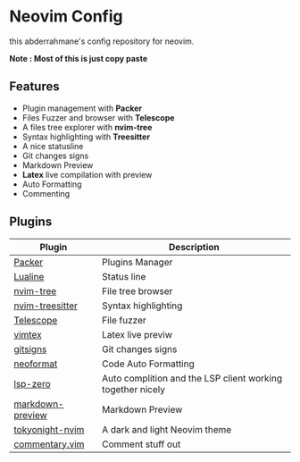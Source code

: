 # Neovim Config

this abderrahmane's config repository for neovim.

**Note : Most of this is just copy paste**

## Features

- Plugin management with **Packer**
- Files Fuzzer and browser with **Telescope**
- A files tree explorer with **nvim-tree**
- Syntax highlighting with **Treesitter**
- A nice statusline
- Git changes signs
- Markdown Preview
- **Latex** live compilation with preview
- Auto Formatting
- Commenting

## Plugins

| Plugin | Description |
|---|---|
| [Packer](https://github.com/wbthomason/packer.nvim) | Plugins Manager |
| [Lualine](https://github.com/nvim-lualine/lualine.nvim) | Status line|
| [nvim-tree](https://github.com/kyazdani42/nvim-tree.lua) | File tree browser |
| [nvim-treesitter](https://github.com/nvim-treesitter/nvim-treesitter) | Syntax highlighting |
| [Telescope](https://github.com/nvim-telescope/telescope.nvim) | File fuzzer |
| [vimtex](https://github.com/lervag/vimtex) | Latex live previw |
| [gitsigns](https://github.com/lewis6991/gitsigns.nvim) | Git changes signs |
| [neoformat](https://github.com/sbdchd/neoformat) | Code Auto Formatting | 
| [lsp-zero](https://github.com/VonHeikemen/lsp-zero.nvim) | Auto complition and the LSP client working together nicely | 
| [markdown-preview](https://github.com/iamcco/markdown-preview.nvim) | Markdown Preview |
| [tokyonight-nvim](https://github.com/folke/tokyonight.nvim) | A dark and light Neovim theme |
| [commentary.vim](https://github.com/tpope/vim-commentary) | Comment stuff out |

